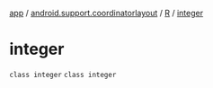 [app](../../../index.md) / [android.support.coordinatorlayout](../../index.md) / [R](../index.md) / [integer](./index.md)

# integer

`class integer`
`class integer`